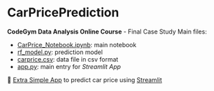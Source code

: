 # CarPricePrediction
**CodeGym Data Analysis Online Course** - Final Case Study
Main files:

- [CarPrice_Notebook.ipynb](https://github.com/LocNguyen87/CarPricePrediction/blob/master/CarPrice_Notebook.ipynb): main notebook
- [rf_model.py](https://github.com/LocNguyen87/CarPricePrediction/blob/master/model.py): prediction model
- [carprice.csv](https://github.com/LocNguyen87/CarPricePrediction/blob/master/carprice.csv): data file in csv format
- [app.py](https://github.com/LocNguyen87/CarPricePrediction/blob/master/app.py): main entry for _Streamlit App_

:link:	[Extra Simple App](https://locnguyen-carpriceprediction.streamlit.app/) to predict car price using [Streamlit](https://streamlit.io/)
